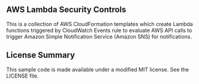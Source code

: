 ## AWS Lambda Security Controls

This is a collection of AWS CloudFormation templates which create Lambda functions triggered by CloudWatch Events rule to evaluate AWS API calls to trigger Amazon Simple Notification Service (Amazon SNS) for notifications.

## License Summary

This sample code is made available under a modified MIT license. See the LICENSE file.
